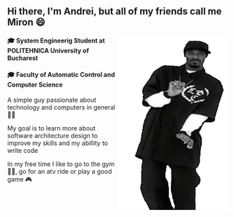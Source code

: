 ## Hi there, I'm Andrei, but all of my friends call me Miron :smile:

<img align="right" src = "https://github.com/mironandrei/mironandrei/blob/main/snoop-dogg-dancing.gif" width="250" height = "400"/>

#### :mortar_board: System Engineerig Student at POLITEHNICA University of Bucharest

#### :mortar_board: Faculty of Automatic Control and Computer Science


A simple guy passionate about technology and computers in general 👨‍💻

My goal is to learn more about software architecture design to improve my skills and my abillity to write code

In my free time I like to go to the gym 🏋️‍♂️, go for an atv ride or play a good game 🎮

